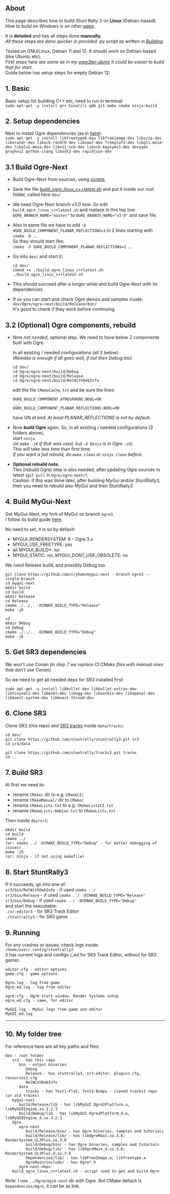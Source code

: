 ## About

This page describes how to build Stunt Rally 3 on **Linux** (Debian-based).  
_How to build on Windows is on other [page](BuildingVS.md)._  

It is **detailed** and has all steps done **manually**.  
_All these steps are done quicker in provided .py script as written in [Building](Building.md)._  

Tested on GNU/Linux, Debian 11 and 12. It should work on Debian-based (like Ubuntu etc).  
_First steps here are same as in my [ogre3ter-demo](https://github.com/cryham/ogre3ter-demo/) it could be easier to build that for start._  
Guide below has setup steps for empty Debian 12:  

## 1. Basic

Basic setup for building C++ etc, need to run in terminal:  
`sudo apt-get -y install g++ binutils gdb git make cmake ninja-build`

## 2. Setup dependencies

Next to install Ogre dependencies (as in [here](https://github.com/OGRECave/ogre-next#dependencies-linux)):  
`sudo apt-get -y install libfreetype6-dev libfreeimage-dev libzzip-dev libxrandr-dev libxcb-randr0-dev libxaw7-dev freeglut3-dev libgl1-mesa-dev libglu1-mesa-dev libx11-xcb-dev libxcb-keysyms1-dev doxygen graphviz python-clang libsdl2-dev rapidjson-dev`

## 3.1 Build Ogre-Next

- Build Ogre-Next from sources, using [scripts](https://github.com/OGRECave/ogre-next/tree/master/Scripts/BuildScripts/output).  

- Save the file [build_ogre_linux_c++latest.sh](https://raw.githubusercontent.com/OGRECave/ogre-next/master/Scripts/BuildScripts/output/build_ogre_linux_c%2B%2Blatest.sh) and put it inside our root folder, called here `dev/`

- We need Ogre-Next branch v3.0 now. So edit `build_ogre_linux_c++latest.sh` and replace in this top line:  
  `OGRE_BRANCH_NAME="master"` to `OGRE_BRANCH_NAME="v3-0"` and save file.

- Also in same file we have to add `-D OGRE_BUILD_COMPONENT_PLANAR_REFLECTIONS=1` 
  in 2 lines starting with `cmake -D `...  
  So they should start like:  
	`cmake -D OGRE_BUILD_COMPONENT_PLANAR_REFLECTIONS=1 `...

- Go into `dev/` and start it:  
  ```
  cd dev/
  chmod +x ./build_ogre_linux_c++latest.sh
  ./build_ogre_linux_c++latest.sh
  ```

- This should succeed after a longer while and build Ogre-Next with its dependencies.

- If so you can start and check Ogre demos and samples inside:  
  `dev/Ogre/ogre-next/build/Release/bin/`  
  It's good to check if they work before continuing.

## 3.2 (Optional) Ogre components, rebuild
- Now *not needed*, optional step. We need to have below 2 components built with Ogre.
  
  In all existing / needed configurations (all 3 below):  
  _(Release is enough if all goes well, if not then Debug too)_
  ```
  cd dev/
  cd Ogre/ogre-next/build/Debug
  cd Ogre/ogre-next/build/Release
  cd Ogre/ogre-next/build/RelWithDebInfo
  ```
  edit the file `CMakeCache.txt` and be sure the lines:
  ```
  OGRE_BUILD_COMPONENT_ATMOSPHERE:BOOL=ON
  ...
  OGRE_BUILD_COMPONENT_PLANAR_REFLECTIONS:BOOL=ON
  ```
  have ON at end. _At least PLANAR_REFLECTIONS is not by default._

- Now **build Ogre** again. So, in all existing / needed configurations (3 folders above),  
  start `ninja`  
  _(or `make -j6` if that was used, but `-G Ninja` is in Ogre `.sh`)._  
  This will take less time than first time.  
  _If you want a full rebuild, do `make clean` or `ninja clean` before._

- **Optional rebuild note.**  
  This (rebuild Ogre) step is also needed, after updating Ogre sources to latest (`git pull` in `Ogre/ogre-next/`).  
  Caution: if this was done later, after building MyGui and/or StuntRally3,  
  then you need to rebuild also MyGui and then StuntRally3.
 
## 4. Build MyGui-Next

Get MyGui-Next, my fork of MyGui on branch `ogre3`.  
I follow its build guide [here](https://github.com/cryham/mygui-next/tree/ogre3).  

No need to set, it is so by default:  
   - MYGUI_RENDERSYSTEM: 8 - Ogre 3.x
   - MYGUI_USE_FREETYPE: yes
   - all MYGUI_BUILD*: no
   - MYGUI_STATIC: no, MYGUI_DONT_USE_OBSOLETE: no

We need Release build, and possibly Debug too.  
```
git clone https://github.com/cryham/mygui-next --branch ogre3 --single-branch
cd mygui-next
mkdir build
cd build
mkdir Release
cd Release
cmake ./../.. -DCMAKE_BUILD_TYPE="Release"
make -j6

cd ..
mkdir Debug
cd Debug
cmake ./../.. -DCMAKE_BUILD_TYPE="Debug"
make -j6
```

## 5. Get SR3 dependencies

We won't use Conan _(in step 7 we replace CI CMake files with manual ones that don't use Conan)._

So we need to get all needed deps for SR3 installed first:

`sudo apt-get -y install libbullet-dev libbullet-extras-dev libtinyxml2-dev libenet-dev libogg-dev libvorbis-dev libopenal-dev libboost-system-dev libboost-thread-dev`


## 6. Clone SR3

Clone SR3 (this repo) and [SR3 tracks](https://github.com/stuntrally/tracks3) inside `data/tracks`:  
```
cd dev/
git clone https://github.com/stuntrally/stuntrally3.git sr3
cd sr3/data

git clone https://github.com/stuntrally/tracks3.git tracks
cd ..
```

## 7. Build SR3

At first we need to:
- rename `CMake/` dir to e.g. `CMakeCI/`
- rename `CMakeManual/` dir to `CMake/`
- rename `CMakeLists.txt` to e.g. `CMakeListsCI.txt`
- rename `CMakeLists-Debian.txt` to `CMakeLists.txt`

Then Inside `dev/sr3`:
```
mkdir build
cd build
cmake ../
(or: cmake ../ -DCMAKE_BUILD_TYPE="Debug" - for better debugging of issues)
make -j5
(or: ninja - if not using makefile)
```

## 8. Start StuntRally3

If it succeeds, go into one of:  
`sr3/bin/RelWithDebInfo` - if used `cmake ../`  
`sr3/bin/Release` - if used `cmake ../ -DCMAKE_BUILD_TYPE="Release"`  
`sr3/bin/Debug` - if used `cmake ../ -DCMAKE_BUILD_TYPE="Debug"`  
and start the executable:  
`./sr-editor3` - for SR3 Track Editor  
`./stuntrally3` - for SR3 game  

## 9. Running

For any crashes or issues, check logs inside:  
`/home/user/.config/stuntrally3`  
it has current logs and configs (_ed for SR3 Track Editor, without for SR3 game):
```
editor.cfg - editor options
game.cfg - game options

Ogre.log - log from game
Ogre_ed.log - log from editor

ogre.cfg - Ogre start window, Render Systems setup
ogre_ed.cfg - same, for editor

MyGUI.log - MyGui logs from game and editor
MyGUI_ed.log
```

----
## 10. My folder tree

For reference here are all key paths and files:
```
dev - root folder
   sr3 - has this repo
      bin - output binaries
         Debug
         Release - has stuntrally3, sr3-editor, plugins.cfg, resources2.cfg
         RelWithDebInfo
      data
         tracks - has Test1-Flat, Test3-Bumps - cloned tracks3 repo (or old tracks)
   mygui-next
      build/Release/lib - has libMyGUI.Ogre2Platform.a, libMyGUIEngine.so.3.2.3
      build/Debug/lib - has libMyGUI.Ogre2Platform_d.a, libMyGUIEngine_d.so.3.2.3
   Ogre
      ogre-next
         build/Release/bin/ - has Ogre binaries, samples and tutorials
         build/Release/lib/ - has libOgreMain.so.3.0, RenderSystem_GL3Plus.so.3.0
         build/Debug/bin/ - has Ogre binaries, samples and tutorials
         build/Debug/lib/ - has libOgreMain_d.so.3.0, RenderSystem_GL3Plus_d.so.3.0
         Dependencies/lib/ - has libFreeImage.a, libfreetype.a
         OgreMain/include/ - has Ogre*.h
      ogre-next-deps
   build_ogre_linux_c++latest.sh - script used to get and build Ogre

```
Note: I use `../Ogre/ogre-next` dir with Ogre. But CMake default is `Dependencies/Ogre`, it can be as link.
